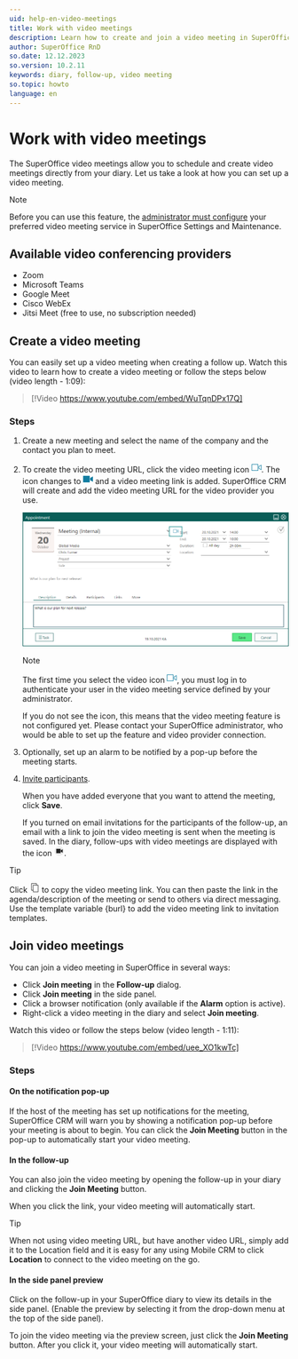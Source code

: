 ```yaml
---
uid: help-en-video-meetings
title: Work with video meetings
description: Learn how to create and join a video meeting in SuperOffice here.
author: SuperOffice RnD
so.date: 12.12.2023
so.version: 10.2.11
keywords: diary, follow-up, video meeting
so.topic: howto
language: en
---
```


# Work with video meetings

The SuperOffice video meetings allow you to schedule and create video meetings directly from your diary. Let us take a look at how you can set up a video meeting.

> [!NOTE]
> Before you can use this feature, the [administrator must configure][1] your preferred video meeting service in SuperOffice Settings and Maintenance.

## Available video conferencing providers

* Zoom
* Microsoft Teams
* Google Meet
* Cisco WebEx
* Jitsi Meet (free to use, no subscription needed)

## Create a video meeting

You can easily set up a video meeting when creating a follow up. Watch this video to learn how to create a video meeting or follow the steps below (video length - 1:09):

<!-- markdownlint-disable-next-line MD034 DOCSMD007 -->
> [!Video https://www.youtube.com/embed/WuTqnDPx17Q]

### Steps

1. Create a new meeting and select the name of the company and the contact you plan to meet.

2. To create the video meeting URL, click the video meeting icon ![icon][img1]. The icon changes to ![icon][img2] and a video meeting link is added. SuperOffice CRM will create and add the video meeting URL for the video provider you use.

    ![Click the video meeting icon to create the video meeting URL -screenshot][img5]
    <!-- TODO: Retake for GA -->

    > [!NOTE]
    > The first time you select the video icon ![icon][img1], you must log in to authenticate your user in the video meeting service defined by your administrator.
    >
    > If you do not see the icon, this means that the video meeting feature is not configured yet. Please contact your SuperOffice administrator, who would be able to set up the feature and video provider connection.

3. Optionally, set up an alarm to be notified by a pop-up before the meeting starts.

4. [Invite participants][2].

    When you have added everyone that you want to attend the meeting, click **Save**.

    If you turned on email invitations for the participants of the follow-up, an email with a link to join the video meeting is sent when the meeting is saved. In the diary, follow-ups with video meetings are displayed with the icon ![icon][img3].

> [!TIP]
> Click ![icon][img4] to copy the video meeting link. You can then paste the link in the agenda/description of the meeting or send to others via direct messaging. Use the template variable {burl} to add the video meeting link to invitation templates.

## Join video meetings

You can join a video meeting in SuperOffice in several ways:

* Click **Join meeting** in the **Follow-up** dialog.
* Click **Join meeting** in the side panel.
* Click a browser notification (only available if the **Alarm** option is active).
* Right-click a video meeting in the diary and select **Join meeting**.

Watch this video or follow the steps below (video length - 1:11):

<!-- markdownlint-disable-next-line MD034 DOCSMD007 -->
> [!Video https://www.youtube.com/embed/uee_XO1kwTc]

### Steps

#### On the notification pop-up

If the host of the meeting has set up notifications for the meeting, SuperOffice CRM will warn you by showing a notification pop-up before your meeting is about to begin. You can click the **Join Meeting** button in the pop-up to automatically start your video meeting.

#### In the follow-up

You can also join the video meeting by opening the follow-up in your diary and clicking the **Join Meeting** button.

When you click the link, your video meeting will automatically start.

> [!TIP]
> When not using video meeting URL, but have another video URL, simply add it to the Location field and it is easy for any using Mobile CRM to click **Location** to connect to the video meeting on the go.

#### In the side panel preview

Click on the follow-up in your SuperOffice diary to view its details in the side panel. (Enable the preview by selecting it from the drop-down menu at the top of the side panel).

To join the video meeting via the preview screen, just click the **Join Meeting** button. After you click it, your video meeting will automatically start.

<!-- Referenced links -->
[1]: ../../../en/video-meeting/howto/connect-provider.md
[2]: invitation/add-participant.md

<!-- Referenced images -->
[img1]: ../../../../common/icons/videocall-off.png
[img2]: ../../../../common/icons/videocall.png
[img3]: ../../../../common/icons/diary-videocall.png
[img4]: ../../../../common/icons/diary-copy.png
[img5]: ../../../media/loc/en/diary/appointment-videomeeting-icon.png
